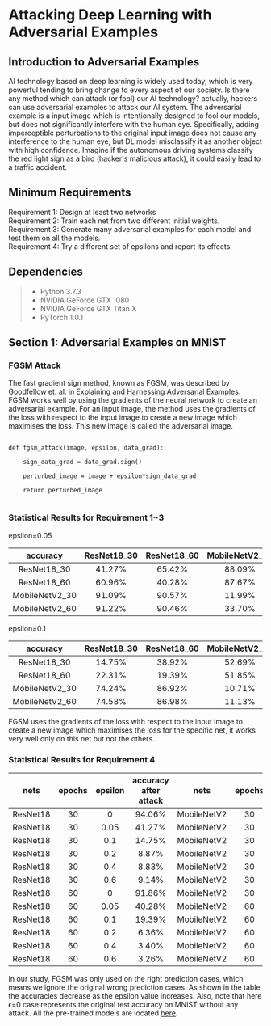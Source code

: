 # Attacking Deep Learning with Adversarial Examples #

## Introduction to Adversarial Examples ##
AI technology based on deep learning is widely used today, which is very powerful tending to bring change to every aspect of our society. Is there any method which can attack (or fool) our AI technology? actually, hackers can use adversarial examples to attack our AI system. The adversarial example is a input image which is intentionally designed to fool our models, but does not significantly interfere with the human eye. Specifically, adding imperceptible perturbations to the original input image does not cause any interference to the human eye, but DL model misclassify it as another object with high confidence. Imagine if the autonomous driving systems classify the red light sign as a bird (hacker's malicious attack), it could easily lead to a traffic accident.
## Minimum Requirements ##
 Requirement 1: Design at least two networks  
 Requirement 2: Train each net from two different initial weights.       
 Requirement 3: Generate many adversarial examples for each model and test them on all the models.  
 Requirement 4: Try a different set of epsilons and report its effects.    
 ## Dependencies ##

> * Python 3.7.3
> * NVIDIA GeForce GTX 1080
> * NVIDIA GeForce GTX Titan X
> * PyTorch 1.0.1
## Section 1: Adversarial Examples on MNIST ##
### FGSM Attack ###
The fast gradient sign method, known as FGSM, was described by Goodfellow et. al. in [Explaining and Harnessing Adversarial Examples](https://arxiv.org/abs/1412.6572). FGSM works well by using the gradients of the neural network to create an adversarial example. For an input image, the method uses the gradients of the loss with respect to the input image to create a new image which maximises the loss. This new image is called the adversarial image. 

```

def fgsm_attack(image, epsilon, data_grad):

    sign_data_grad = data_grad.sign()
    
    perturbed_image = image + epsilon*sign_data_grad
    
    return perturbed_image
    
```
### Statistical Results for Requirement 1~3 ###

epsilon=0.05

|accuracy  | ResNet18_30 | ResNet18_60 |MobileNetV2_30 |MobileNetV2_60     | 
|:----------------:|:-----------:|:-----------:|:-------------:|:-----------------:|
|  ResNet18_30     | 41.27%      | 65.42%      |  88.09%       |   90.77%          |
|  ResNet18_60     | 60.96%      | 40.28%      |  87.67%       |   90.48%          |
|  MobileNetV2_30  | 91.09%      | 90.57%      |  11.99%       |   59.66%          |
|  MobileNetV2_60  | 91.22%      | 90.46%      |  33.70%       |   21.60%          |


epsilon=0.1

|accuracy          | ResNet18_30 | ResNet18_60 |MobileNetV2_30 |MobileNetV2_60     | 
|:----------------:|:-----------:|:-----------:|:-------------:|:-----------------:|
|  ResNet18_30     |14.75%       | 38.92%      |  52.69%       | 72.17%            |
|  ResNet18_60     |22.31%       | 19.39%      |  51.85%       | 70.13%            |
|  MobileNetV2_30  |74.24%       | 86.92%      |  10.71%       | 18.72%            |
|  MobileNetV2_60  |74.58%       | 86.98%      |  11.13%       |  9.60%            |

FGSM uses the gradients of the loss with respect to the input image to create a new image which maximises the loss for the specific net, it works very well only on this net but not the others.

### Statistical Results for Requirement 4 ###

|nets            |epochs       |   epsilon    |accuracy after attack| nets        |epochs       |   epsilon    |accuracy after attack| 
|:--------------:|:-----------:|:------------:|:---------------:|:--------------:|:-----------:|:------------:|:---------------:|
|  ResNet18      |30           |0             |94.06%           | MobileNetV2    |30           |0             |93.56%           |
|  ResNet18      |30           |0.05          |41.27%           | MobileNetV2    |30           |0.05          |11.99%           |
|  ResNet18      |30           |0.1           |14.75%           | MobileNetV2    |30           |0.1           |10.71%           |
|  ResNet18      |30           |0.2           |8.87%            | MobileNetV2    |30           |0.2           | 8.60%           |
|  ResNet18      |30           |0.4           |8.83%            | MobileNetV2    |30           |0.4           | 8.60%           |
|  ResNet18      |30           |0.6           |9.14%            | MobileNetV2    |30           |0.6           | 8.60%           |
|  ResNet18      |60           |0             |91.86%           | MobileNetV2    |30           |0             |95.03%           |
|  ResNet18      |60           |0.05          |40.28%           | MobileNetV2    |60           |0.05          |21.60%           |
|  ResNet18      |60           |0.1           |19.39%           | MobileNetV2    |60           |0.1           |9.60%            |
|  ResNet18      |60           |0.2           |6.36%            | MobileNetV2    |60           |0.2           |8.47%            |
|  ResNet18      |60           |0.4           |3.40%            | MobileNetV2    |60           |0.4           |8.47%            |
|  ResNet18      |60           |0.6           |3.26%            | MobileNetV2    |60           |0.6           |8.47%            |



In our study, FGSM was only used on the right prediction cases, which means we ignore the original wrong prediction cases. As shown in the table, the accuracies decrease as the epsilon value increases. Also, note that here ϵ=0 case represents the original test accuracy on MNIST without any attack. All the pre-trained models are located [here]( https://drive.google.com/open?id=1FcU-uBOzDVu-J5Ag8Mr3iX2S0JdnE-i-).




